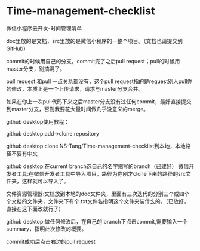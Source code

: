 # Time-management-checklist
微信小程序云开发-时间管理清单

doc里放的是文档，src里放的是微信小程序的一整个项目。（文档也请提交到GitHub）

commit的时候用自己的分支，commit完了之后pull request；pull的时候用master分支，别搞混了。

pull request 和pull 一点关系都没有，这个pull request指的是request别人pull你的修改，本质上是一个上传请求，请求与master分支合并。

如果在你上一次pull代码下来之后master分支没有过任何commit，最好直接提交到master分支，否则我要花大量时间做几乎没意义的merge。

github desktop使用教程：

github desktop:add->clone repository 

github desktop:clone NS-Tang/Time-management-checklist到本地，本地路径不要有中文

github desktop:在current branch选自己的名字缩写的branch（已建好）
微信开发者工具:在微信开发者工具中导入项目，路径为你刚才clone下来的路径的src文件夹，这样就可以导入了。

文件资源管理器:文档放到本地的doc文件夹，里面有三次迭代的分别三个或四个个文档的文件夹，文件夹下有个.txt文件名指明这个文件夹装什么的。（已放好，直接在这下面改就行了）

github desktop:做任何修改后，在自己的 branch下点击commit,需要输入一个summary，指明此次修改的概要。

commit成功后点击右边的pull request

